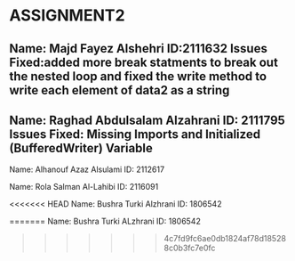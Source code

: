 # ASSIGNMENT2

Name: Majd Fayez Alshehri ID:2111632
Issues Fixed:added more break statments to break out the nested loop and fixed the write method to write each element of data2 as a string 
-
Name: Raghad Abdulsalam Alzahrani 
ID: 2111795 
Issues Fixed: Missing Imports and Initialized (BufferedWriter) Variable
-
Name: Alhanouf Azaz Alsulami ID: 2112617

Name: Rola Salman Al-Lahibi  ID: 2116091

<<<<<<< HEAD
Name: Bushra Turki Alzhrani  ID: 1806542

=======
Name: Bushra Turki ALzhrani  ID: 1806542 
>>>>>>> 4c7fd9fc6ae0db1824af78d185288c0b3fc7e0fc
